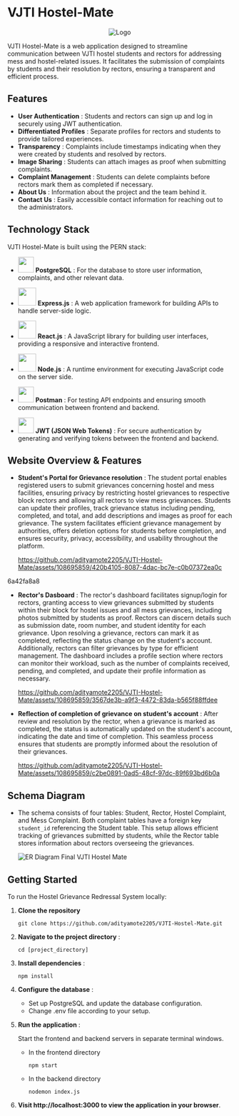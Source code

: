 # VJTI Hostel-Mate



<div align="center">
  <img src="https://github.com/adityamote2205/VJTI-Hostel-Mate/assets/108695859/707c6600-4c5a-4aa8-a2aa-b5f46d3863b9" alt="Logo">
</div>




VJTI Hostel-Mate is a web application designed to streamline communication between VJTI hostel students and rectors for addressing mess and hostel-related issues. It facilitates the submission of complaints by students and their resolution by rectors, ensuring a transparent and efficient process.

## Features

- **User Authentication** : Students and rectors can sign up and log in securely using JWT authentication.
- **Differentiated Profiles** : Separate profiles for rectors and students to provide tailored experiences.
- **Transparency** : Complaints include timestamps indicating when they were created by students and resolved by rectors.
- **Image Sharing** : Students can attach images as proof when submitting complaints.
- **Complaint Management** : Students can delete complaints before rectors mark them as completed if necessary.
- **About Us** : Information about the project and the team behind it.
- **Contact Us** : Easily accessible contact information for reaching out to the administrators.

## Technology Stack

VJTI Hostel-Mate is built using the PERN stack:
- <img src="https://upload.wikimedia.org/wikipedia/commons/thumb/2/29/Postgresql_elephant.svg/640px-Postgresql_elephant.svg.png" width="35">  **PostgreSQL** : For the database to store user information, complaints, and other relevant data.

- <img src="https://www.vectorlogo.zone/logos/expressjs/expressjs-ar21.png" width="40">  **Express.js** : A web application framework for building APIs to handle server-side logic.
- <img src="https://upload.wikimedia.org/wikipedia/commons/thumb/a/a7/React-icon.svg/2300px-React-icon.svg.png" width="40">  **React.js** : A JavaScript library for building user interfaces, providing a responsive and interactive frontend.
- <img src="https://upload.wikimedia.org/wikipedia/commons/thumb/d/d9/Node.js_logo.svg/2560px-Node.js_logo.svg.png" width="40">  **Node.js** : A runtime environment for executing JavaScript code on the server side.
- <img src="https://uxwing.com/wp-content/themes/uxwing/download/brands-and-social-media/postman-icon.png" width="35">  **Postman** : For testing API endpoints and ensuring smooth communication between frontend and backend.
- <img src="https://seeklogo.com/images/J/json-web-tokens-jwt-io-logo-C003DEC47A-seeklogo.com.png" width="35">  **JWT (JSON Web Tokens)** : For secure authentication by generating and verifying tokens between the frontend and backend.

## Website Overview & Features

- **Student's Portal for Grievance resolution** :
    The student portal enables registered users to submit grievances concerning hostel and mess facilities, ensuring privacy by restricting hostel grievances to 
    respective block rectors and allowing all rectors to view mess grievances. Students can update their profiles, track grievance status including pending, 
    completed, and total, and add descriptions and images as proof for each grievance. The system facilitates efficient grievance management by authorities, offers 
    deletion options for students before completion, and ensures security, privacy, accessibility, and usability throughout the platform.
    
    https://github.com/adityamote2205/VJTI-Hostel-Mate/assets/108695859/420b4105-8087-4dac-bc7e-c0b07372ea0c

6a42fa8a8

- **Rector's Dasboard** :
   The rector's dashboard facilitates signup/login for rectors, granting access to view grievances submitted by students within their block for hostel issues and all mess grievances, including photos submitted by 
   students as proof. Rectors can discern details such as submission date, room number, and student identity for each grievance. Upon resolving a grievance, rectors can mark it as completed, reflecting the status 
   change on the student's account. Additionally, rectors can filter grievances by type for efficient management. The dashboard includes a profile section where rectors can monitor their workload, such as the 
   number of complaints received, pending, and completed, and update their profile information as necessary.

   https://github.com/adityamote2205/VJTI-Hostel-Mate/assets/108695859/3567de3b-a9f3-4472-83da-b565f88ffdee

- **Reflection of completion of grievance on student's account** :
   After review and resolution by the rector, when a grievance is marked as completed, the status is automatically updated on the student's account, indicating the date and time of completion. This seamless 
   process ensures that students are promptly informed about the resolution of their grievances.

  https://github.com/adityamote2205/VJTI-Hostel-Mate/assets/108695859/c2be0891-0ad5-48cf-97dc-89f693bd6b0a

## Schema Diagram 
 - The schema consists of four tables: Student, Rector, Hostel Complaint, and Mess Complaint. Both complaint tables have a foreign key `student_id` referencing the Student table. This setup allows efficient 
   tracking of grievances submitted by students, while the Rector table stores information about rectors overseeing the grievances.
   
   ![ER Diagram Final VJTI Hostel Mate](https://github.com/adityamote2205/VJTI-Hostel-Mate/assets/108695859/747e7215-f47d-4f61-a5bf-247944180b5a)

## Getting Started 

  To run the Hostel Grievance Redressal System locally:

  1. **Clone the repository**
     
     `git clone https://github.com/adityamote2205/VJTI-Hostel-Mate.git`

  2. **Navigate to the project directory** :

     `cd [project_directory]`

  3. **Install dependencies** :

     `npm install`
  4. **Configure the database** :

     - Set up PostgreSQL and update the database configuration.
     - Change .env file according to your setup.

 5. **Run the application** :
    
     Start the frontend and backend servers in separate terminal windows.

     - In the frontend directory
    
       `npm start`

     - In the backend directory
    
       `nodemon index.js`

  6. **Visit http://localhost:3000 to view the application in your browser**.












  






 
    















